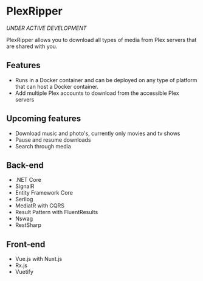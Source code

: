 # PlexRipper

*UNDER ACTIVE DEVELOPMENT*

PlexRipper allows you to download all types of media from Plex servers that are shared with you. 

## Features
 - Runs in a Docker container and can be deployed on any type of platform that can host a Docker container. 
 - Add multiple Plex accounts to download from the accessible Plex servers
 
 
 
 ## Upcoming features
 - Download music and photo's, currently only movies and tv shows
 - Pause and resume downloads
 - Search through media
 
 
 ## Back-end
 - .NET Core
 - SignalR
 - Entity Framework Core
 - Serilog
 - MediatR with CQRS
 - Result Pattern with FluentResults
 - Nswag
 - RestSharp
 
 
 
 ## Front-end
 - Vue.js with Nuxt.js
 - Rx.js
 - Vuetify
 
